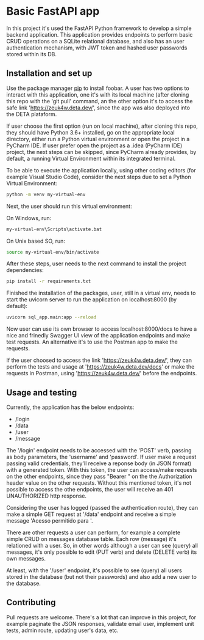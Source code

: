 # Basic FastAPI app

In this project it's used the FastAPI Python framework to develop a simple backend application. This application provides endpoints to perform basic CRUD
operations on a SQLite relational database, and also has an user authentication mechanism, with JWT token and hashed user passwords stored within its DB.

## Installation and set up

Use the package manager [pip](https://pip.pypa.io/en/stable/) to install foobar.
A user has two options to interact with this application, one it's with its local machine (after cloning this repo with the 'git pull' command, an the other 
option it's to access the safe link 'https://zeuk4w.deta.dev/', since the app was also deployed into the DETA plataform.

If user choose the first option (run on local machine), after cloning this repo, they should have Python 3.6+ installed, go on the appropriate local directory, 
either run a Python virtual environment or open the project in a PyCharm IDE. If user prefer open the project as a .idea (PyCharm IDE) project, the next steps
can be skipped, since PyCharm already provides, by default, a running Virtual Environment within its integrated terminal.

To be able to execute the application locally, using other coding editors (for example Visual Studio Code), consider the next steps due to set a Python Virtual 
Environment:

```bash
python -m venv my-virtual-env
```

Next, the user should run this virtual environment:

On Windows, run:

```bash
my-virtual-env\Scripts\activate.bat
```

On Unix based SO, run:

```bash
source my-virtual-env/bin/activate
```

After these steps, user needs to the next command to install the project dependencies:

```bash
pip install -r requirements.txt
```

Finished the installation of the packages, user, still in a virtual env, needs to start the uvicorn server to run the application on localhost:8000 (by default):

```bash
uvicorn sql_app.main:app --reload
```

Now user can use its own browser to access localhost:8000/docs to have a nice and frinedly Swagger UI view of the application endpoints and make test requests. An 
alternative it's to use the Postman app to make the requests.

If the user choosed to access the link 'https://zeuk4w.deta.dev/', they can perform the tests and usage at 'https://zeuk4w.deta.dev/docs' or make the requests in 
Postman, using 'https://zeuk4w.deta.dev/' before the endpoints.

## Usage and testing

Currently, the application has the below endpoints:

- /login
- /data
- /user
- /message

The '/login' endpoint needs to be accessed with the 'POST' verb, passing as body parameters, the 'username' and 'password'. If user make a request passing valid credentials, 
they'll receive a reponse body (in JSON format) with a generated token. With this token, the user can access/make requests on the other endpoints, since they pass "Bearer <token>" 
on the the Authorization header value on the other requests. Without this mentioned token, it's not possible to access the othe endpoints, the user will receive an 401 
UNAUTHORIZED http response.

Considering the user has logged (passed the authentication route), they can make a simple GET request at '/data' endpoint and receive a simple message 'Acesso permitido para 
<username>'.

There are other requests a user can perform, for example a complete simple CRUD on messages database table. Each row (message) it's relationed with a user. So, in other words 
although a user can see (query) all messages, it's only possible to edit (PUT verb) and delete (DELETE verb) its own messages.

At least, with the '/user' endpoint, it's possible to see (query) all users stored in the database (but not their passwords) and also add a new user to the database.

## Contributing
Pull requests are welcome. There's a lot that can improve in this project, for example paginate the JSON responses, validate email user, implement unit tests, admin route, 
updating user's data, etc.
